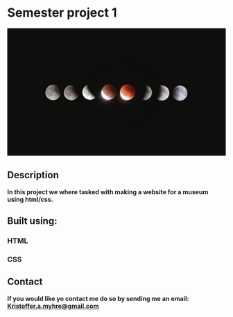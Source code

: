 # Semester project 1

![Alt Text](./bilder/planeter.webp)

## Description

**In this project we where tasked with making a website for a museum using html/css.**

## Built using:

### HTML

### CSS

## Contact

**If you would like yo contact me do so by sending me an email: Kristoffer.a.myhre@gmail.com**
